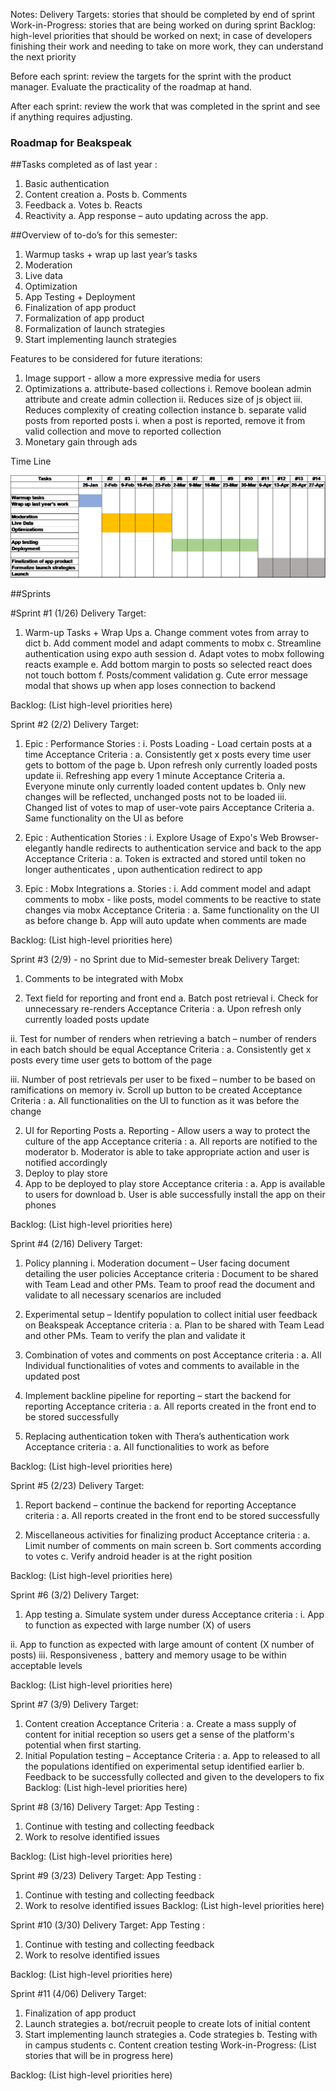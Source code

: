 Notes:
Delivery Targets: stories that should be completed by end of sprint
Work-in-Progress: stories that are being worked on during sprint
Backlog: high-level priorities that should be worked on next; in case of developers finishing their work and needing to take on more work, they can understand the next priority

Before each sprint: review the targets for the sprint with the product manager. Evaluate the practicality of the roadmap at hand.

After each sprint: review the work that was completed in the sprint and see if anything requires adjusting.

### Roadmap for  Beakspeak

##Tasks completed as of last year :
1.	Basic authentication
2.	Content creation
a.	Posts
b.	Comments
3.	Feedback
a.	Votes
b.	Reacts
4.	Reactivity
a.	App response – auto updating across the app.


##Overview of to-do’s for this semester:

1.	Warmup tasks + wrap up last year’s tasks
2.	Moderation 
3.	Live data
4.	Optimization
5.	App Testing + Deployment
6.	Finalization of app product
7.	Formalization of app product	
8.	Formalization of launch strategies
9.	Start implementing launch strategies







Features to be considered for future iterations:
1.	Image support - allow a more expressive media for users
2.	Optimizations
a.	attribute-based collections
i.	Remove boolean admin attribute and create admin collection
ii.	Reduces size of js object
iii.	Reduces complexity of creating collection instance
b.	separate valid posts from reported posts
i.	when a post is reported, remove it from valid collection and move to reported collection
3.	Monetary gain through ads



Time Line 

 <img src = "Timeline.png"/>



##Sprints

#Sprint #1 (1/26)
Delivery Target:
1.	Warm-up Tasks + Wrap Ups
a.	Change comment votes from array to dict
b.	Add comment model and adapt comments to mobx
c.	Streamline authentication using expo auth session
d.	Adapt votes to mobx following reacts example
e.	Add bottom margin to posts so selected react does not touch bottom
f.	Posts/comment validation
g.	Cute error message modal that shows up when app loses connection to backend


Backlog:
(List high-level priorities here)

Sprint #2 (2/2)
Delivery Target:
1.	Epic : Performance
Stories :
i.	 Posts Loading - Load certain posts at a time 
 			Acceptance Criteria :
a.	Consistently get x posts every time user gets to bottom of the page
b.	Upon refresh only currently loaded posts update
ii.	Refreshing app every 1 minute
Acceptance Criteria
a.	Everyone minute only currently loaded content updates
b.	Only new changes will be reflected, unchanged posts not to be loaded
iii.	Changed list of votes to map of user-vote pairs
Acceptance Criteria
a.	Same functionality on the UI as before

2.	Epic : Authentication 
Stories :
i.	Explore Usage of Expo's Web Browser- elegantly handle redirects to authentication service and back to the app
Acceptance Criteria :
a.	Token is extracted and stored until token no longer authenticates , upon authentication redirect to app
3.	Epic : Mobx Integrations
a.	Stories :
i.	Add comment model and adapt comments to mobx - like posts, model comments to be reactive to state changes via mobx
Acceptance Criteria :
a.	Same functionality on the UI as before change
b.	App will auto update when comments are made


Backlog:
(List high-level priorities here)

Sprint #3  (2/9) - no Sprint due to Mid-semester break
Delivery Target:
1.	Comments to be integrated with Mobx

2.	Text field for reporting and front end
a.	Batch post retrieval
i.	Check for unnecessary re-renders
Acceptance Criteria :
a.	Upon refresh only currently loaded posts update

ii.	Test for number of renders when retrieving a batch – number of renders in each batch should be equal
Acceptance Criteria :
a.	Consistently get x posts every time user gets to bottom of the page

iii.	Number of post retrievals per user to be fixed – number to be based on ramifications on memory
iv.	Scroll up button to be created
Acceptance Criteria :
a.	All functionalities on the UI to function as it was before the change

2.	UI for Reporting Posts 
a.	Reporting  - Allow users a way to protect the culture of the app
Acceptance criteria :
a.	All reports are notified to the moderator
b.	Moderator is able to take appropriate action and user is notified accordingly
3.	Deploy to play store 
1.	App to be deployed to play store
Acceptance criteria :
a.	App is available to users for download
b.	User is able successfully install the app on their phones

Backlog:
(List high-level priorities here)


Sprint #4 (2/16)
Delivery Target:
1.	Policy planning 
i.	Moderation document – User facing document detailing the user policies
   Acceptance criteria :
Document to be shared with Team Lead and other PMs. Team to proof read the document and validate to  all necessary scenarios are included

2.	Experimental setup – Identify population to collect initial user feedback on Beakspeak
Acceptance criteria :
a.	Plan to be shared with Team Lead and other PMs. Team to verify the plan and validate it

3.	Combination of votes and comments on post
Acceptance criteria :
a.	All Individual functionalities of votes and comments to available in the updated post

4.	Implement backline pipeline for reporting – start the backend for reporting
Acceptance criteria :
a.	All reports created in the front end to be stored successfully

5.	Replacing authentication token with Thera’s authentication work
Acceptance criteria :
a.	All functionalities to work as before



Backlog:
(List high-level priorities here)

Sprint #5 (2/23)
Delivery Target:
1.	Report backend – continue the backend for reporting
Acceptance criteria :
a.	All reports created in the front end to be stored successfully

2.	Miscellaneous activities for finalizing product
Acceptance criteria :
a.	Limit number of  comments on main screen
b.	Sort comments according to votes
c.	Verify android header is at the right position

Backlog:
(List high-level priorities here)

Sprint #6 (3/2)
Delivery Target:
1.	App testing
a.	Simulate system under duress 
Acceptance criteria :
i.	App to function as expected with large number  (X) of users

ii.	App to function as expected with large amount of content (X number of posts)
iii.	 Responsiveness , battery and memory usage to be within acceptable levels


Backlog:
(List high-level priorities here)

Sprint #7 (3/9)
Delivery Target:
1.	Content creation 
Acceptance Criteria :
a.	Create a mass supply of content for initial reception so users get a sense of the platform's potential when first starting.
2.	Initial Population testing – 
Acceptance Criteria :
a.	App to released to all the  populations identified on experimental setup identified earlier
b.	Feedback to be successfully collected and given to the developers to fix
Backlog:
(List high-level priorities here)


Sprint #8 (3/16)
Delivery Target:
App Testing : 
1.	Continue with testing and collecting feedback
2.	Work to resolve identified issues 


Backlog:
(List high-level priorities here)

Sprint #9 (3/23)
Delivery Target:
App Testing : 
1.	Continue with testing and collecting feedback
2.	Work to resolve identified issues
Backlog:
(List high-level priorities here)



Sprint #10 (3/30)
Delivery Target:
App Testing : 
1.	Continue with testing and collecting feedback
2.	Work to resolve identified issues

Backlog:
(List high-level priorities here)

Sprint #11 (4/06)
Delivery Target:
1.	Finalization of app product
2.	Launch strategies
a.	bot/recruit people to create lots of initial content
3.	Start implementing launch strategies
a.	Code strategies 
b.	Testing with in campus students
c.	Content creation testing
Work-in-Progress:
(List stories that will be in progress here)

Backlog:
(List high-level priorities here)
